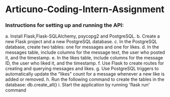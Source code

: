 # Articuno-Coding-Intern-Assignment

<h3> Instructions for setting up and running the API: </h3>
a. Install Flask,Flask-SQLAlchemy, psycopg2 and PostgreSQL.
b. Create a new Flask project and a new PostgreSQL database.
c. In the PostgreSQL database, create two tables: one for messages and one for likes.
d. In the messages table, include columns for the message text, the user who posted it, and the timestamp.
e. In the likes table, include columns for the message ID, the user who liked it, and the timestamp.
f. Use Flask to create routes for creating and querying messages and likes.
g. Use PostgreSQL triggers to automatically update the "likes" count for a message whenever a new like is added or removed.
h. Run the following command to create the tables in the database: db.create_all()
i. Start the application by running 'flask run' command
